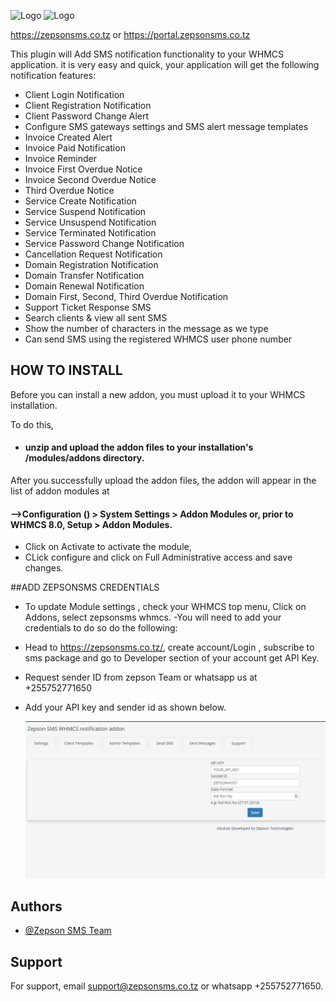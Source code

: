 

   ![Logo](https://zepsonsms.co.tz/assets/images/logo.png) 
   ![Logo](https://www.whmcs.com/assets/images/logos/whmcs-logo-sm.png)

https://zepsonsms.co.tz or https://portal.zepsonsms.co.tz
 

This plugin will Add SMS notification functionality to your WHMCS application.
it is  very easy and quick, your application will get the following notification features:

- Client Login Notification
- Client Registration Notification
- Client Password Change Alert
- Configure SMS gateways settings and SMS alert message templates
- Invoice Created Alert
- Invoice Paid Notification
- Invoice Reminder
- Invoice First Overdue Notice
- Invoice Second Overdue Notice
-  Third Overdue Notice
- Service Create Notification
- Service Suspend Notification
- Service Unsuspend Notification
- Service Terminated Notification
- Service Password Change Notification
- Cancellation Request Notification
- Domain Registration Notification
- Domain Transfer Notification
- Domain Renewal Notification
- Domain First, Second, Third Overdue Notification
- Support Ticket Response SMS
- Search clients & view all sent SMS
- Show the number of characters in the message as we type
- Can send SMS using the registered WHMCS user phone number


## HOW TO INSTALL


Before you can install a new addon, you must upload it to your WHMCS installation. 

To do this,
- #### unzip and upload the addon files to your installation's /modules/addons directory.

After you successfully upload the addon files, the addon will appear in the list of addon modules at
#### -->Configuration () > System Settings > Addon Modules or, prior to WHMCS 8.0, Setup > Addon Modules.

- Click on Activate  to activate the module,
- CLick configure and click on Full Administrative access and save changes.

##ADD ZEPSONSMS CREDENTIALS
- To update Module settings , check your WHMCS top menu, Click on Addons, select zepsonsms whmcs.
-You will need to add your credentials to do so do the following: 
- Head to  https://zepsonsms.co.tz/, create account/Login , subscribe to sms package and go to Developer section of your account get API Key.
- Request sender ID from zepson Team or whatsapp us at +255752771650
- Add your API key and sender id as shown below.


   ![Logo](https://raw.githubusercontent.com/Zepson-SMS/zepsonsms-whmcs/master/setting.png)
   




 


## Authors

- [@Zepson SMS Team](https://github.com/Zepson-SMS)



## Support

For support, email support@zepsonsms.co.tz or whatsapp +255752771650.

